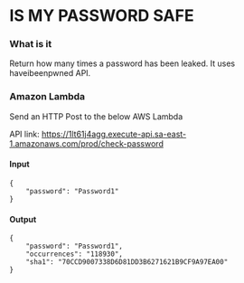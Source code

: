 # IS MY PASSWORD SAFE

### What is it

Return how many times a password has been leaked. It uses haveibeenpwned API.

### Amazon Lambda

Send an HTTP Post to the below AWS Lambda

API link: https://1lt61j4agg.execute-api.sa-east-1.amazonaws.com/prod/check-password

#### Input
```
{
    "password": "Password1"
}
```
#### Output
```
{
    "password": "Password1",
    "occurrences": "118930",
    "sha1": "70CCD9007338D6D81DD3B6271621B9CF9A97EA00"
}
```
